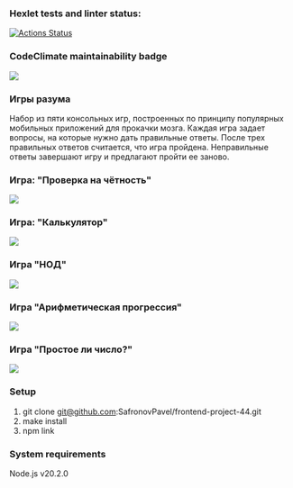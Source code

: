 ### Hexlet tests and linter status:
[![Actions Status](https://github.com/SafronovPavel/frontend-project-44/workflows/hexlet-check/badge.svg)](https://github.com/SafronovPavel/frontend-project-44/actions)
### CodeClimate maintainability badge
<a href="https://codeclimate.com/github/SafronovPavel/frontend-project-44/maintainability"><img src="https://api.codeclimate.com/v1/badges/8095f8e9c0827dd847f4/maintainability" /></a>

### Игры разума
Набор из пяти консольных игр, построенных по принципу популярных мобильных приложений для прокачки мозга. Каждая игра задает вопросы, на которые нужно дать правильные ответы. После трех правильных ответов считается, что игра пройдена. Неправильные ответы завершают игру и предлагают пройти ее заново. 

### Игра: "Проверка на чётность"
<a href="https://asciinema.org/a/594438" target="_blank"><img src="https://asciinema.org/a/594438.svg" /></a>
### Игра: "Калькулятор"
<a href="https://asciinema.org/a/594434" target="_blank"><img src="https://asciinema.org/a/594434.svg" /></a>
### Игра "НОД"
<a href="https://asciinema.org/a/594420" target="_blank"><img src="https://asciinema.org/a/594420.svg" /></a>
### Игра "Арифметическая прогрессия"
<a href="https://asciinema.org/a/594430" target="_blank"><img src="https://asciinema.org/a/594430.svg" /></a>
### Игра "Простое ли число?"
<a href="https://asciinema.org/a/594433" target="_blank"><img src="https://asciinema.org/a/594433.svg" /></a>

### Setup
1. git clone git@github.com:SafronovPavel/frontend-project-44.git
2. make install
3. npm link

### System requirements
Node.js v20.2.0
